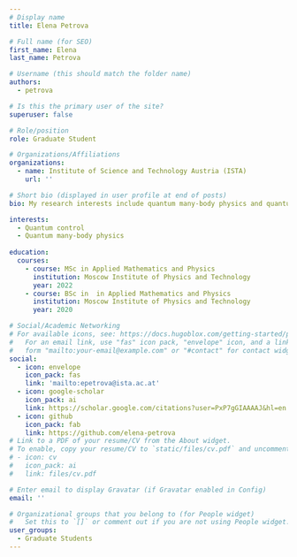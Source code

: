 ```yaml
---
# Display name
title: Elena Petrova

# Full name (for SEO)
first_name: Elena
last_name: Petrova

# Username (this should match the folder name)
authors:
  - petrova

# Is this the primary user of the site?
superuser: false

# Role/position
role: Graduate Student

# Organizations/Affiliations
organizations:
  - name: Institute of Science and Technology Austria (ISTA)
    url: ''

# Short bio (displayed in user profile at end of posts)
bio: My research interests include quantum many-body physics and quantum control problem.

interests:
  - Quantum control
  - Quantum many-body physics
  
education:
  courses:
    - course: MSc in Applied Mathematics and Physics
      institution: Moscow Institute of Physics and Technology
      year: 2022
    - course: BSc in  in Applied Mathematics and Physics
      institution: Moscow Institute of Physics and Technology
      year: 2020

# Social/Academic Networking
# For available icons, see: https://docs.hugoblox.com/getting-started/page-builder/#icons
#   For an email link, use "fas" icon pack, "envelope" icon, and a link in the
#   form "mailto:your-email@example.com" or "#contact" for contact widget.
social:
  - icon: envelope
    icon_pack: fas
    link: 'mailto:epetrova@ista.ac.at'
  - icon: google-scholar
    icon_pack: ai
    link: https://scholar.google.com/citations?user=PxP7gGIAAAAJ&hl=en
  - icon: github
    icon_pack: fab
    link: https://github.com/elena-petrova
# Link to a PDF of your resume/CV from the About widget.
# To enable, copy your resume/CV to `static/files/cv.pdf` and uncomment the lines below.
# - icon: cv
#   icon_pack: ai
#   link: files/cv.pdf

# Enter email to display Gravatar (if Gravatar enabled in Config)
email: ''

# Organizational groups that you belong to (for People widget)
#   Set this to `[]` or comment out if you are not using People widget.
user_groups:
  - Graduate Students
---
```


